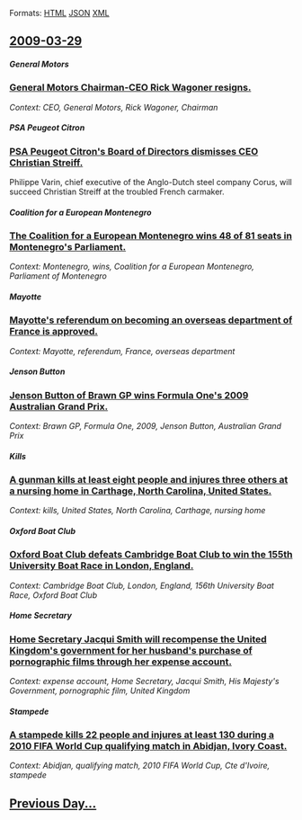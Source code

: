 
Formats: [HTML](2009/03/29/index.html)  [JSON](2009/03/29/index.json)  [XML](2009/03/29/index.xml)  

## [2009-03-29](/news/2009/03/29/index.md)

##### General Motors
### [ General Motors Chairman-CEO Rick Wagoner resigns. ](/news/2009/03/29/general-motors-chairman-ceo-rick-wagoner-resigns.md)
_Context: CEO, General Motors, Rick Wagoner, Chairman_

##### PSA Peugeot Citron
### [ PSA Peugeot Citron's Board of Directors dismisses CEO Christian Streiff. ](/news/2009/03/29/psa-peugeot-citroen-s-board-of-directors-dismisses-ceo-christian-streiff.md)
Philippe Varin, chief executive of the Anglo-Dutch steel company Corus, will succeed Christian Streiff at the troubled French carmaker.

##### Coalition for a European Montenegro
### [ The Coalition for a European Montenegro wins 48 of 81 seats in Montenegro's Parliament. ](/news/2009/03/29/the-coalition-for-a-european-montenegro-wins-48-of-81-seats-in-montenegro-s-parliament.md)
_Context: Montenegro, wins, Coalition for a European Montenegro, Parliament of Montenegro_

##### Mayotte
### [ Mayotte's referendum on becoming an overseas department of France is approved. ](/news/2009/03/29/mayotte-s-referendum-on-becoming-an-overseas-department-of-france-is-approved.md)
_Context: Mayotte, referendum, France, overseas department_

##### Jenson Button
### [ Jenson Button of Brawn GP wins Formula One's 2009 Australian Grand Prix. ](/news/2009/03/29/jenson-button-of-brawn-gp-wins-formula-one-s-2009-australian-grand-prix.md)
_Context: Brawn GP, Formula One, 2009, Jenson Button, Australian Grand Prix_

##### Kills
### [ A gunman kills at least eight people and injures three others at a nursing home in Carthage, North Carolina, United States. ](/news/2009/03/29/a-gunman-kills-at-least-eight-people-and-injures-three-others-at-a-nursing-home-in-carthage-north-carolina-united-states.md)
_Context: kills, United States, North Carolina, Carthage, nursing home_

##### Oxford Boat Club
### [ Oxford Boat Club defeats Cambridge Boat Club to win the 155th University Boat Race in London, England. ](/news/2009/03/29/oxford-boat-club-defeats-cambridge-boat-club-to-win-the-155th-university-boat-race-in-london-england.md)
_Context: Cambridge Boat Club, London, England, 156th University Boat Race, Oxford Boat Club_

##### Home Secretary
### [ Home Secretary Jacqui Smith will recompense the United Kingdom's government for her husband's purchase of pornographic films through her expense account. ](/news/2009/03/29/home-secretary-jacqui-smith-will-recompense-the-united-kingdom-s-government-for-her-husband-s-purchase-of-pornographic-films-through-her-ex.md)
_Context: expense account, Home Secretary, Jacqui Smith, His Majesty's Government, pornographic film, United Kingdom_

##### Stampede
### [ A stampede kills 22 people and injures at least 130 during a 2010 FIFA World Cup qualifying match in Abidjan, Ivory Coast. ](/news/2009/03/29/a-stampede-kills-22-people-and-injures-at-least-130-during-a-2010-fifa-world-cup-qualifying-match-in-abidjan-ivory-coast.md)
_Context: Abidjan, qualifying match, 2010 FIFA World Cup, Cte d'Ivoire, stampede_

## [Previous Day...](/news/2009/03/28/index.md)

